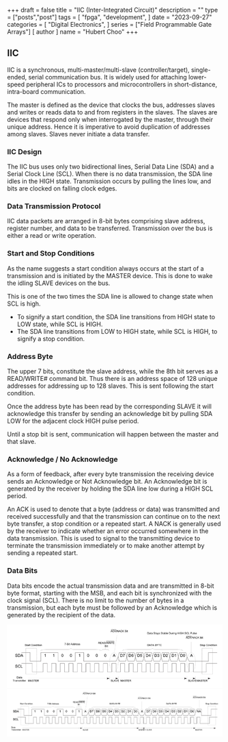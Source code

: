 +++
draft = false
title = "IIC (Inter-Integrated Circuit)"
description = ""
type = ["posts","post"]
tags = [
    "fpga",
    "development",
]
date = "2023-09-27"
categories = [
    "Digital Electronics",
]
series = ["Field Programmable Gate Arrays"]
[ author ]
  name = "Hubert Choo"
+++

## IIC
IIC is a synchronous, multi-master/multi-slave (controller/target), single-ended, serial communication bus. It is widely used for attaching lower-speed peripheral ICs to processors and microcontrollers in short-distance, intra-board communication. 

The master is defined as the device that clocks the bus, addresses slaves and writes or reads data to and from registers in the slaves. The slaves are devices that respond only when interrogated by the master, through their unique address. Hence it is imperative to avoid duplication of addresses among slaves. Slaves never initiate a data transfer.

### IIC Design
The IIC bus uses only two bidirectional lines, Serial Data Line (SDA) and a Serial Clock Line (SCL). When there is no data transmission, the SDA line idles in the HIGH state. Transmission occurs by pulling the lines low, and bits are clocked on falling clock edges.

### Data Transmission Protocol
IIC data packets are arranged in 8-bit bytes comprising slave address, register number, and data to be transferred. Transmission over the bus is either a read or write operation.

### Start and Stop Conditions
As the name suggests a start condition always occurs at the start of a transmission and is initiated by the MASTER device. This is done to wake the idling SLAVE devices on the bus. 

This is one of the two times the SDA line is allowed to change state when SCL is high. 
- To signify a start condition, the SDA line transitions from HIGH state to LOW state, while SCL is HIGH.
- The SDA line transitions from LOW to HIGH state, while SCL is HIGH, to signify a stop condition.

### Address Byte
The upper 7 bits, constitute the slave address, while the 8th bit serves as a READ/WRITE# command bit. Thus there is an address space of 128 unique addresses for addressing up to 128 slaves. This is sent following the start condition.

Once the address byte has been read by the corresponding SLAVE it will acknowledge this transfer by sending an acknowledge bit by pulling SDA LOW for the adjacent clock HIGH pulse period.

Until a stop bit is sent, communication will happen between the master and that slave.

### Acknowledge / No Acknowledge
As a form of feedback, after every byte transmission the receiving device sends an Acknowledge or Not Acknowledge bit. An Acknowledge bit is generated by the receiver by holding the SDA line low during a HIGH SCL period.

An ACK is used to denote that a byte (address or data) was transmitted and received successfully and that the transmission can continue on to the next byte transfer, a stop condition or a repeated start. A NACK is generally used by the receiver to indicate whether an error occurred somewhere in the data transmission. This is used to signal to the transmitting device to terminate the transmission immediately or to make another attempt by sending a repeated start.

### Data Bits
Data bits encode the actual transmission data and are transmitted in 8-bit byte format, starting with the MSB, and each bit is synchronized with the clock signal (SCL). There is no limit to the number of bytes in a transmission, but each byte must be followed by an Acknowledge which is generated by the recipient of the data.

![IIC Write](img/iic_write.png#center)
![IIC Read](img/iic_read.png#center)